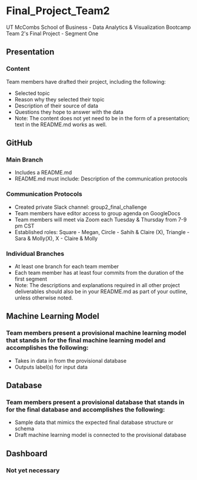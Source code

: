 # Final_Project_Team2
UT McCombs School of Business - Data Analytics & Visualization Bootcamp
Team 2's Final Project - Segment One


## Presentation
### Content
Team members have drafted their project, including the following:
- Selected topic 
- Reason why they selected their topic 
- Description of their source of data 
- Questions they hope to answer with the data
- Note: The content does not yet need to be in the form of a presentation; text in the README.md works as well.


## GitHub
### Main Branch 
- Includes a README.md 
- README.md must include: Description of the communication protocols 

### Communication Protocols
- Created private Slack channel: group2_final_challenge
- Team members have editor access to group agenda on GoogleDocs
- Team members will meet via Zoom each Tuesday & Thursday from 7-9 pm CST
- Established roles: Square - Megan, Circle - Sahih & Claire (X), Triangle - Sara & Molly(X), X - Claire & Molly

### Individual Branches 
- At least one branch for each team member 
- Each team member has at least four commits from the duration of the first segment 
- Note: The descriptions and explanations required in all other project deliverables should also be in your README.md as part of your outline, unless otherwise noted.


## Machine Learning Model
### Team members present a provisional machine learning model that stands in for the final machine learning model and accomplishes the following:
- Takes in data in from the provisional database 
- Outputs label(s) for input data


## Database
### Team members present a provisional database that stands in for the final database and accomplishes the following:
- Sample data that mimics the expected final database structure or schema
- Draft machine learning model is connected to the provisional database


## Dashboard
### Not yet necessary